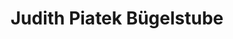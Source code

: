 ---
title: "Judith Piatek Bügelstube"
url: /boehl-iggelheim/judith-piatek-buegelstube/
shop: Wäscherei
---